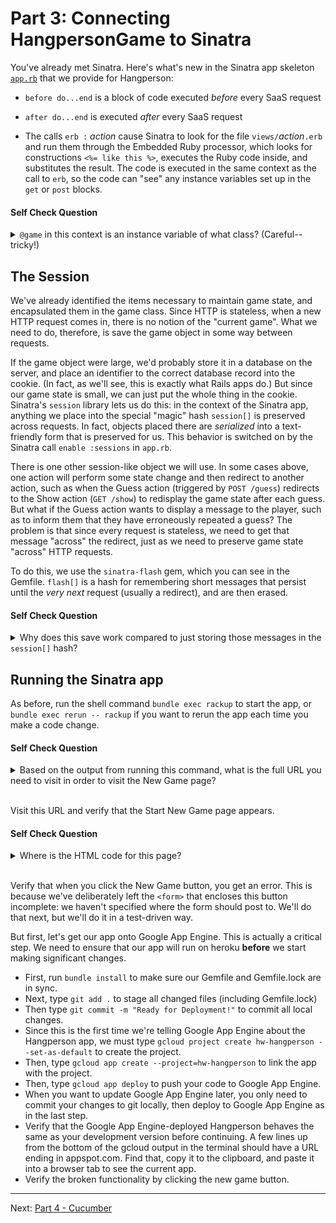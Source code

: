 
Part 3: Connecting HangpersonGame to Sinatra
============================================

You've already met Sinatra.  Here's what's new in the Sinatra app skeleton [`app.rb`](../app.rb) that we provide for Hangperson:

* `before do...end` is a block of code executed *before* every SaaS request

* `after do...end` is executed *after* every SaaS request

* The calls  `erb :` *action* cause Sinatra to look for the file `views/`*action*`.erb` and run them through the Embedded Ruby processor, which looks for constructions `<%= like this %>`, executes the Ruby code inside, and substitutes the result.  The code is executed in the same context as the call to `erb`, so the code can "see" any instance variables set up in the `get` or `post` blocks.

#### Self Check Question

<details>
  <summary><code>@game</code> in this context is an instance variable of what
class?  (Careful-- tricky!)</summary>
  <p><blockquote>It's an instance variable of the <code>HangpersonApp</code> class in the app.rb file.  Remember we are dealing with two Ruby classes here: the <code>HangpersonGame</code> class encapsulates the game logic itself (that is, the Model in model-view-controller), whereas <code>HangpersonApp</code> encapsulates the logic that lets us deliver the game as SaaS (you can roughly think of it as the Controller logic plus the ability to render the views via <code>erb</code>).</blockquote></p>
</details>

The Session
-----------

We've already identified the items necessary to maintain game state, and encapsulated them in the game class.  Since HTTP is stateless, when a new HTTP request comes in, there is no notion of the "current game".  What we need to do, therefore, is save the game object in some way between requests.

If the game object were large, we'd probably store it in a database on the server, and place an identifier to the correct database record into the cookie.  (In fact, as we'll see, this is exactly what Rails apps do.)  But since our game state is small, we can just put the whole thing in the cookie.  Sinatra's `session` library lets us do this: in the context of the Sinatra app, anything we place into the special "magic" hash `session[]` is preserved across requests.  In fact, objects placed there are *serialized* into a text-friendly form that is preserved for us.  This behavior is switched on by the Sinatra call `enable :sessions` in `app.rb`.

There is one other session-like object we will use.  In some cases above, one action will perform some state change and then redirect to another action, such as when the Guess action (triggered by `POST /guess`) redirects to the Show action (`GET /show`) to redisplay the game state after each guess.  But what if the Guess action wants to display a message to the player, such as to inform them that they have erroneously repeated a guess?  The problem is that since every request is stateless, we need to get that message "across" the redirect, just as we need to preserve game state "across" HTTP requests.

To do this, we use the `sinatra-flash` gem, which you can see in the Gemfile.  `flash[]` is a hash for remembering short messages that persist until the *very next* request (usually a redirect), and are then erased.

#### Self Check Question

<details>
  <summary>Why does this save work compared to just storing those
messages in the <code>session[]</code> hash?</summary>
  <p><blockquote>When we put something in <code>session[]</code> it stays there until we delete it.  The common case for a message that must survive a redirect is that it should only be shown once; <code>flash[]</code> includes the extra functionality of erasing the messages after the next request.</blockquote></p>
</details>

Running the Sinatra app
-----------------------

As before, run the shell command `bundle exec rackup` to start the app, or `bundle exec rerun -- rackup` if you want to rerun the app each time you make a code change.

#### Self Check Question

<details>
  <summary>Based on the output from running this command, what is the full URL you need to visit in order to visit the New Game page?</summary>
  <p><blockquote>The Ruby code <code>get '/new' do...</code> in <code>app.rb</code> renders the New Game page, so the full URL is in the form <code>http://localhost:9292/new</code></p>
</details>
<br />

Visit this URL and verify that the Start New Game page appears.

#### Self Check Question

<details>
  <summary>Where is the HTML code for this page?</summary>
  <p><blockquote>It's in <code>views/new.erb</code>, which is processed into HTML by the <code>erb :new</code> directive.</blockquote></p>
</details>
<br />

Verify that when you click the New Game button, you get an error.  This is because we've deliberately left the `<form>` that encloses this button incomplete: we haven't specified where the form should post to. We'll do that next, but we'll do it in a test-driven way.

But first, let's get our app onto Google App Engine.  This is actually a critical step.  We need to ensure that our app will run on heroku **before** we start making significant changes.

* First, run `bundle install` to make sure our Gemfile and Gemfile.lock are in sync.
* Next, type `git add .` to stage all changed files (including Gemfile.lock)
* Then type `git commit -m "Ready for Deployment!"` to commit all local changes.
* Since this is the first time we're telling Google App Engine about the Hangperson app, we must type `gcloud project create hw-hangperson --set-as-default` to create the project.
* Then, type `gcloud app create --project=hw-hangperson` to link the app with the project. 
* Then, type `gcloud app deploy` to push your code to Google App Engine.
* When you want to update Google App Engine later, you only need to commit your changes to git locally, then deploy to Google App Engine as in the last step.
* Verify that the Google App Engine-deployed Hangperson behaves the same as your development version before continuing. A few lines up from the bottom of the gcloud output in the terminal should have a URL ending in appspot.com. Find that, copy it to the clipboard, and paste it into a browser tab to see the current app.
* Verify the broken functionality by clicking the new game button.


-----

Next: [Part 4 - Cucumber](part_4_cucumber.md)
